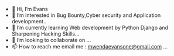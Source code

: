 - 👋 Hi, I’m Evans
- 👀 I’m interested in Bug Bounty,Cyber security and Application development..
- 🌱 I’m currently learning Web development by Python Django and Sharpening Hacking Skills...
- 💞️ I’m looking to collaborate on ...
- 📫 How to reach me email me : mwendaevansone@gmail.com ...

<!---
Evansone001/Evansone001 is a ✨ special ✨ repository because its `README.md` (this file) appears on your GitHub profile.
You can click the Preview link to take a look at your changes.
--->
